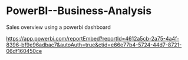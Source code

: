 # PowerBI--Business-Analysis
Sales overview using a powerbi dashboard

https://app.powerbi.com/reportEmbed?reportId=4612a5cb-2a75-4a4f-8396-bf9e96adbac7&autoAuth=true&ctid=e66e77b4-5724-44d7-8721-06df160450ce
